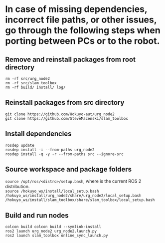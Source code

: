 <h1>In case of missing dependencies, incorrect file paths, or other issues, go through the following steps when porting between PCs or to the robot.</h1>

<h2>Remove and reinstall packages from root directory</h2>

``` rm -rf src/urg_node2 ```\
``` rm -rf src/slam_toolbox ``` \
``` rm -rf build/ install/ log/ ```

<h2>Reinstall packages from src directory</h2>

``` git clone https://github.com/Hokuyo-aut/urg_node2 ```\
``` git clone https://github.com/SteveMacenski/slam_toolbox ```

<h2>Install dependencies</h2>

``` rosdep update ```\
``` rosdep install -i --from-paths urg_node2 ```\
``` rosdep install -q -y -r --from-paths src --ignore-src ```

<h2>Source workspace and package folders</h2>

``` source /opt/ros/<distro>/setup.bash ```, where <distro> is the current ROS 2 distribution.\
``` source /hokuyo_ws/install/local_setup.bash ```\
``` /hokuyo_ws/install/urg_node2/share/urg_node2/local_setup.bash ```\
``` /hokuyo_ws/install/slam_toolbox/share/slam_toolbox/local_setup.bash ```

<h2>Build and run nodes</h2>

``` colcon build colcon build --symlink-install ```\
``` ros2 launch urg_node2 urg_node2.launch.py ```\
``` ros2 launch slam_toolbox online_sync_launch.py ```
